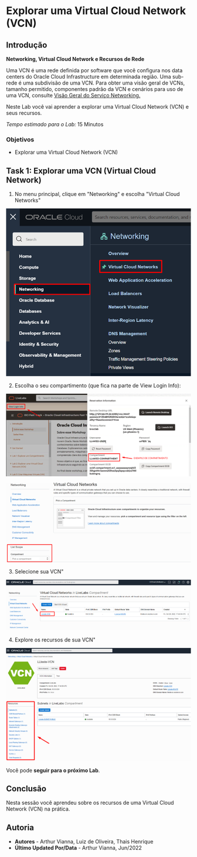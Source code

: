 # Explorar uma Virtual Cloud Network (VCN)

## Introdução

**Networking, Virtual Cloud Network e Recursos de Rede**

Uma VCN é uma rede definida por software que você configura nos data centers do Oracle Cloud Infrastructure em determinada região. Uma sub-rede é uma subdivisão de uma VCN. Para obter uma visão geral de VCNs, tamanho permitido, componentes padrão da VCN e cenários para uso de uma VCN, consulte [Visão Geral do Serviço Networking.](https://docs.oracle.com/pt-br/iaas/Content/Network/Concepts/overview.htm#network_landing)

Neste Lab você vai aprender a explorar uma Virtual Cloud Network (VCN) e seus recursos.

*Tempo estimado para o Lab:* 15 Minutos

### Objetivos

* Explorar uma Virtual Cloud Network (VCN)

## Task 1: Explorar uma VCN (Virtual Cloud Network)

1.	No menu principal, clique em "Networking" e escolha "Virtual Cloud Networks"

![acesse o menu principal](./images/vcn-access-1.png)

2.	Escolha o seu compartimento (que fica na parte de View Login Info):

![selecione seu compartimento](./images/vcn-compartment.png)

![selecione seu compartimento](./images/vcn-select-compartment-2.png)

3. Selecione sua VCN"

![selecione sua vcn](./images/vcn-click.png)

4. Explore os recursos de sua VCN"

![explore os recursos](./images/vcn-explore.png)

Você pode **seguir para o próximo Lab**.

## Conclusão

Nesta sessão você aprendeu sobre os recursos de uma Virtual Cloud Network (VCN) na prática.

## Autoria

- **Autores** - Arthur Vianna, Luiz de Oliveira, Thais Henrique
- **Último Updated Por/Data** - Arthur Vianna, Jun/2022